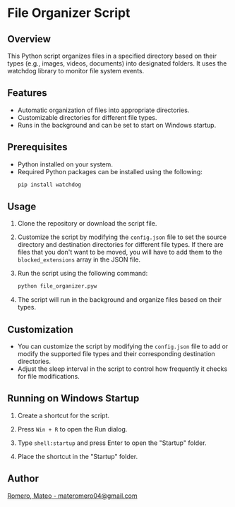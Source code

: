 
# File Organizer Script

## Overview

This Python script organizes files in a specified directory based on their types (e.g., images, videos, documents) into designated folders. It uses the watchdog library to monitor file system events.

## Features

- Automatic organization of files into appropriate directories.
- Customizable directories for different file types.
- Runs in the background and can be set to start on Windows startup.

## Prerequisites

- Python installed on your system.
- Required Python packages can be installed using the following:
  ```bash
  pip install watchdog
  ```

## Usage

1. Clone the repository or download the script file.

2. Customize the script by modifying the `config.json` file to set the source directory and destination directories for different file types. If there are files that you don't want to be moved, you will have to add them to the `blocked_extensions` array in the JSON file.

3. Run the script using the following command:
   ```bash
   python file_organizer.pyw
   ```

4. The script will run in the background and organize files based on their types.

## Customization

- You can customize the script by modifying the `config.json` file to add or modify the supported file types and their corresponding destination directories.
- Adjust the sleep interval in the script to control how frequently it checks for file modifications.

## Running on Windows Startup

1. Create a shortcut for the script.

2. Press `Win + R` to open the Run dialog.

3. Type `shell:startup` and press Enter to open the "Startup" folder.

4. Place the shortcut in the "Startup" folder.

## Author

[Romero, Mateo - materomero04@gmail.com](materomero04@gmail.com)
